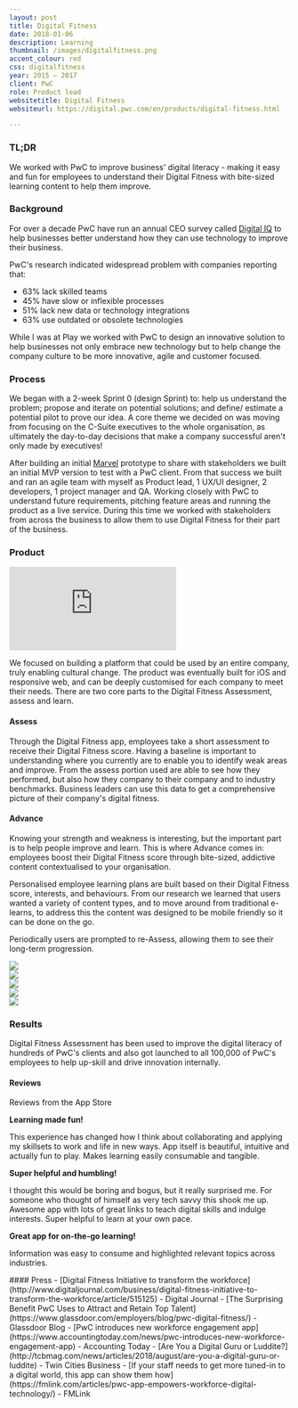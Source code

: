 ```yaml
---
layout: post
title: Digital Fitness
date: 2018-01-06
description: Learning
thumbnail: /images/digitalfitness.png
accent_colour: red
css: digitalfitness
year: 2015 – 2017
client: PwC
role: Product lead
websitetitle: Digital Fitness
websiteurl: https://digital.pwc.com/en/products/digital-fitness.html

---
```


<div class="text_container" markdown="1">

### TL;DR
We worked with PwC to improve business' digital literacy - making it easy and fun for employees to understand their Digital Fitness with bite-sized learning content to help them improve.

### Background
For over a decade PwC have run an annual CEO survey called [Digital IQ](https://www.pwc.com/us/en/services/consulting/digital-iq.html) to help businesses better understand how they can use technology to improve their business.

PwC's research indicated widespread problem with companies reporting that:
- 63% lack skilled teams
- 45% have slow or inflexible processes
- 51% lack new data or technology integrations
- 63% use outdated or obsolete technologies

While I was at Play we worked with PwC to design an innovative solution to help businesses not only embrace new technology but to help change the company culture to be more innovative, agile and customer focused.

### Process
We began with a 2-week Sprint 0 (design Sprint) to: help us understand the problem; propose and iterate on potential solutions; and define/ estimate a potential pilot to prove our idea. A core theme we decided on was moving from focusing on the C-Suite executives to the whole organisation, as ultimately the day-to-day decisions that make a company successful aren't only made by executives!

After building an initial [Marvel](https://marvelapp.com) prototype to share with stakeholders we built an initial MVP version to test with a PwC client. From that success we built and ran an agile team with myself as Product lead, 1 UX/UI designer, 2 developers, 1 project manager and QA. Working closely with PwC to understand future requirements, pitching feature areas and running the product as a live service. During this time we worked with stakeholders from across the business to allow them to use Digital Fitness for their part of the business.

### Product
<div class="youtube">
<iframe src="https://www.youtube.com/embed/vTT98Z7RRs0?rel=0&amp;showinfo=0" frameborder="0" allow="autoplay; encrypted-media" allowfullscreen></iframe>
</div>

We focused on building a platform that could be used by an entire company, truly enabling cultural change. The product was eventually built for iOS and responsive web, and can be deeply customised for each company to meet their needs. There are two core parts to the Digital Fitness Assessment, assess and learn.

#### Assess
Through the Digital Fitness app, employees take a short assessment to receive their Digital Fitness score. Having a baseline is important to understanding where you currently are to enable you to identify weak areas and improve. From the assess portion used are able to see how they performed, but also how they company to their company and to industry benchmarks. Business leaders can use this data to get a comprehensive picture of their company's digital fitness.

#### Advance
Knowing your strength and weakness is interesting, but the important part is to help people improve and learn. This is where Advance comes in: employees boost their Digital Fitness score through bite-sized, addictive content contextualised to your organisation.

Personalised employee learning plans are built based on their Digital Fitness score, interests, and behaviours. From our research we learned that users wanted a variety of content types, and to move around from traditional e-learns, to address this the content was designed to be mobile friendly so it can be done on the go.

Periodically users are prompted to re-Assess, allowing them to see their long-term progression.

</div>
<div class="image-carousel js-flickity" data-flickity='{ "imagesLoaded": true }'>
  <div class="image-cell"><img src="/images/digitalfitness/dfa1.jpeg" /></div>
  <div class="image-cell"><img src="/images/digitalfitness/dfa2.jpeg" /></div>
  <div class="image-cell"><img src="/images/digitalfitness/dfa3.jpeg" /></div>
  <div class="image-cell"><img src="/images/digitalfitness/dfa4.jpeg" /></div>
  <div class="image-cell"><img src="/images/digitalfitness/laptop1.png" /></div>
</div>

<div class="text_container" markdown="1">

### Results
Digital Fitness Assessment has been used to improve the digital literacy of hundreds of PwC's clients and also got launched to all 100,000 of PwC's employees to help up-skill and drive innovation internally.

#### Reviews
Reviews from the App Store
</div>
<div class="testimonial-carousel js-flickity" data-flickity='{ "imagesLoaded": true }'>
  <div class="testimonial">
    <p><strong>Learning made fun!</strong></p>
    <p>This experience has changed how I think about collaborating and applying my skillsets to work and life in new ways. App itself is beautiful, intuitive and actually fun to play. Makes learning easily consumable and tangible.</p>
  </div>
  <div class="testimonial">
    <p><strong>Super helpful and humbling!</strong></p>
    <p>I thought this would be boring and bogus, but it really surprised me. For someone who thought of himself as very tech savvy this shook me up. Awesome app with lots of great links to teach digital skills and indulge interests. Super helpful to learn at your own pace.</p>
  </div>
  <div class="testimonial">
    <p><strong>Great app for on-the-go learning!</strong></p>
    <p>Information was easy to consume and highlighted relevant topics across industries.</p>
  </div>
</div>
<div class="text_container" markdown="1">
#### Press
- [Digital Fitness Initiative to transform the workforce](http://www.digitaljournal.com/business/digital-fitness-initiative-to-transform-the-workforce/article/515125) - Digital Journal
- [The Surprising Benefit PwC Uses to Attract and Retain Top Talent](https://www.glassdoor.com/employers/blog/pwc-digital-fitness/) - Glassdoor Blog
- [PwC introduces new workforce engagement app](https://www.accountingtoday.com/news/pwc-introduces-new-workforce-engagement-app) - Accounting Today
- [Are You a Digital Guru or Luddite?](http://tcbmag.com/news/articles/2018/august/are-you-a-digital-guru-or-luddite) - Twin Cities Business
- [If your staff needs to get more tuned-in to a digital world, this app can show them how](https://fmlink.com/articles/pwc-app-empowers-workforce-digital-technology/) - FMLink

</div>

